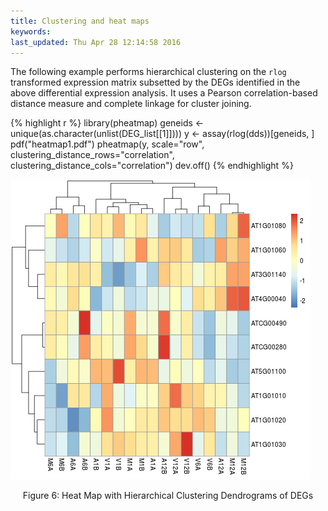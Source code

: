 ```yaml
---
title: Clustering and heat maps
keywords: 
last_updated: Thu Apr 28 12:14:58 2016
---
```


The following example performs hierarchical clustering on the `rlog`
transformed expression matrix subsetted by the DEGs identified in the above
differential expression analysis. It uses a Pearson correlation-based distance
measure and complete linkage for cluster joining.


{% highlight r %}
library(pheatmap)
geneids <- unique(as.character(unlist(DEG_list[[1]])))
y <- assay(rlog(dds))[geneids, ]
pdf("heatmap1.pdf")
pheatmap(y, scale="row", clustering_distance_rows="correlation", clustering_distance_cols="correlation")
dev.off()
{% endhighlight %}

![](systemPipeRNAseq_files/heatmap1.png)
<div align="center">Figure 6: Heat Map with Hierarchical Clustering Dendrograms of DEGs</div>


